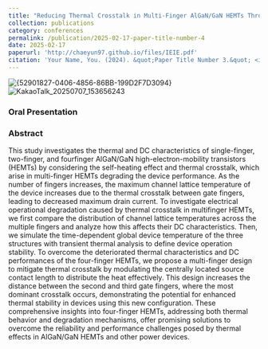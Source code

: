 ```yaml
---
title: "Reducing Thermal Crosstalk in Multi-Finger AlGaN/GaN HEMTs Through Central Source Length Modulation"
collection: publications
category: conferences
permalink: /publication/2025-02-17-paper-title-number-4
date: 2025-02-17
paperurl: 'http://chaeyun97.github.io/files/IEIE.pdf'
citation: 'Your Name, You. (2024). &quot;Paper Title Number 3.&quot; <i>GitHub Journal of Bugs</i>. 1(3).'
---
```



![{52901827-0406-4856-86BB-199D2F7D3094}](https://github.com/user-attachments/assets/e236ad31-6051-4cbc-895d-50d2788d6181)
![KakaoTalk_20250707_153656243](https://github.com/user-attachments/assets/0276b9a6-64ed-4e6e-ac54-18d2120ebfb6)
### Oral Presentation
### Abstract
<div class="justify-text">
This study investigates the thermal and DC characteristics of single-finger, two-finger, and fourfinger AlGaN/GaN high-electron-mobility transistors (HEMTs) by considering the self-heating
effect and thermal crosstalk, which arise in multi-finger HEMTs degrading the device performance.
As the number of fingers increases, the maximum channel lattice temperature of the device
increases due to the thermal crosstalk between gate fingers, leading to decreased maximum drain
current. To investigate electrical operational degradation caused by thermal crosstalk in multifinger HEMTs, we first compare the distribution of channel lattice temperatures across the multiple
fingers and analyze how this affects their DC characteristics. Then, we simulate the time-dependent
global device temperature of the three structures with transient thermal analysis to define device
operation stability. To overcome the deteriorated thermal characteristics and DC performances of
the four-finger HEMTs, we propose a multi-finger design to mitigate thermal crosstalk by
modulating the centrally located source contact length to distribute the heat effectively. This design
increases the distance between the second and third gate fingers, where the most dominant
crosstalk occurs, demonstrating the potential for enhanced thermal stability in devices using this
new configuration. These comprehensive insights into four-finger HEMTs, addressing both
thermal behavior and degradation mechanisms, offer promising solutions to overcome the
reliability and performance challenges posed by thermal effects in AlGaN/GaN HEMTs and other
power devices.

</div>
 
